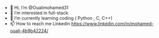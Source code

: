 - 👋 Hi, I’m @Oualimohamed31
- 👀 I’m interested in full-stack.
- 🌱 I’m currently learning coding ( Python , C, C++) 
- 📫 How to reach me Linkedin https://www.linkedin.com/in/mohamed-ouali-4b9b42224/


<!---
Oualimohamed31/Oualimohamed31 is a ✨ special ✨ repository because its `README.md` (this file) appears on your GitHub profile.
You can click the Preview link to take a look at your changes.
--->
